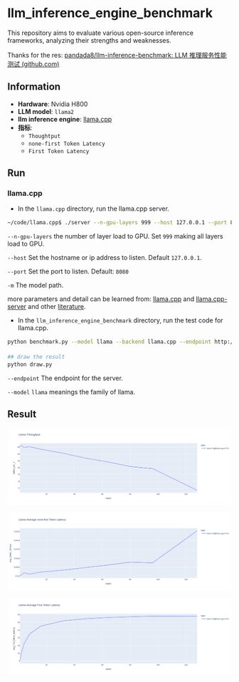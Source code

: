 # llm_inference_engine_benchmark
This repository aims to evaluate various open-source inference frameworks, analyzing their strengths and weaknesses.

Thanks for the res: [pandada8/llm-inference-benchmark: LLM 推理服务性能测试 (github.com)](https://github.com/pandada8/llm-inference-benchmark/tree/master)

## Information

- **Hardware**: Nvidia H800
- **LLM model**: `llama2` 
- **llm inference engine**:  [llama.cpp](https://github.com/ggerganov/llama.cpp)
- **指标**: 
  - `Thoughtput`
  -  `none-first Token Latency`
  -  `First Token Latency`



## Run

### llama.cpp

- In the `llama.cpp` directory, run the llama.cpp server.

```bash
~/code/llama.cpp$ ./server --n-gpu-layers 999 --host 127.0.0.1 --port 8082 -m models/llama-2-7b/llama-2-7b-7B-F32.gguf
```

`--n-gpu-layers` the number of layer load to GPU. Set `999` making all layers load to GPU.  

`--host` Set the hostname or ip address to listen. Default `127.0.0.1`.

 `--port`  Set the port to listen. Default: `8080`

`-m` The model path.

more parameters and detail can be learned from: [llama.cpp](https://github.com/ggerganov/llama.cpp) and [llama.cpp-server](https://github.com/ggerganov/llama.cpp/tree/master/examples/server) and other [literature](https://discuss.linuxcontainers.org/t/ai-tutorial-llama-cpp-and-ollama-servers-plugins-for-vs-code-vs-codium-and-intellij/19744).

- In the `llm_inference_engine_benchmark` directory, run the test code for llama.cpp.

```bash
python benchmark.py --model llama --backend llama.cpp --endpoint http://127.0.0.1:8082

## draw the result
python draw.py
```

`--endpoint` The endpoint for the server.

`--model` `llama` meanings the family of llama.



## Result

![](images\llama2-7b-throughput.png)

![](.\images\llama2-7b-avglat.png)

![](.\images\llama2-7b-first-token-lat.png)
